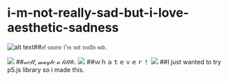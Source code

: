 # i-m-not-really-sad-but-i-love-aesthetic-sadness


![alt text](https://i.pinimg.com/564x/60/64/5f/60645f59f8eb89758ab6d139aef3831c.jpg)##𝔬𝔣 𝔠𝔬𝔲𝔯𝔰𝔢 𝔦'𝔪 𝔫𝔬𝔱 𝔯𝔢𝔞𝔩𝔩𝔶 𝔰𝔞𝔡.

![](https://66.media.tumblr.com/abc8572dfc35361cbd0681a025c94611/tumblr_pfgp6w12GF1x6a7yto1_500.gif) ##𝓌𝑒𝓁𝓁, 𝓂𝒶𝓎𝒷𝑒 𝒶 𝓁𝒾𝓉𝓉𝓁𝑒. 
![](
https://i.pinimg.com/originals/da/32/24/da32240674930d3b959869228e72f06f.gif) ##ｗｈａｔｅｖｅｒ！
![](
https://i.pinimg.com/originals/9e/0c/95/9e0c95ebc4b0f68a680e06687ddf3c7e.gif) ##I just wanted to try p5.js library so i made this.
